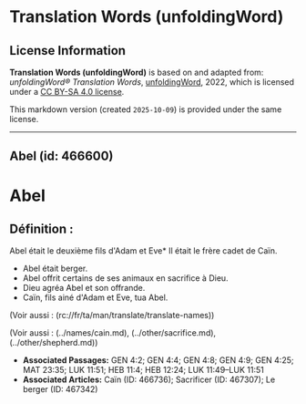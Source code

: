 # Translation Words (unfoldingWord)

## License Information

**Translation Words (unfoldingWord)** is based on and adapted from: _unfoldingWord® Translation Words_, [unfoldingWord](https://unfoldingword.org/utw), 2022, which is licensed under a [CC BY-SA 4.0 license](https://creativecommons.org/licenses/by-sa/4.0/legalcode.en).

This markdown version (created `2025-10-09`) is provided under the same license.



--------------------------------

## Abel (id: 466600)

Abel
====

Définition :
------------

Abel était le deuxième fils d'Adam et Eve\* Il était le frère cadet de Caïn.

* Abel était berger.
* Abel offrit certains de ses animaux en sacrifice à Dieu.
* Dieu agréa Abel et son offrande.
* Caïn, fils ainé d'Adam et Eve, tua Abel.

(Voir aussi : (rc://fr/ta/man/translate/translate\-names))

(Voir aussi : (../names/cain.md), (../other/sacrifice.md), (../other/shepherd.md))

* **Associated Passages:** GEN 4:2; GEN 4:4; GEN 4:8; GEN 4:9; GEN 4:25; MAT 23:35; LUK 11:51; HEB 11:4; HEB 12:24; LUK 11:49–LUK 11:51
* **Associated Articles:** Caïn (ID: 466736); Sacrificer (ID: 467307); Le berger (ID: 467342)

